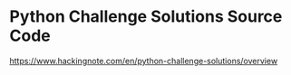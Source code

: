# Python Challenge Solutions Source Code

https://www.hackingnote.com/en/python-challenge-solutions/overview
